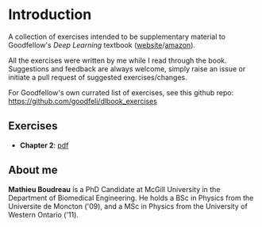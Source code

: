 # Introduction

A collection of exercises intended to be supplementary material to Goodfellow's *Deep Learning* textbook ([website](http://www.deeplearningbook.org)/[amazon](https://www.amazon.com/Deep-Learning-Adaptive-Computation-Machine/dp/0262035618/ref=pd_sbs_14_t_0?_encoding=UTF8&psc=1&refRID=YHXTQ9PV91G575WXSKHK)).

All the exercises were written by me while I read through the book. Suggestions and feedback are always welcome, simply raise an issue or initiate a pull request of suggested exercises/changes.

For Goodfellow's own currated list of exercises, see this github repo: https://github.com/goodfeli/dlbook_exercises

## Exercises

* **Chapter 2**: [pdf](pdfs/Chapter2.pdf)

## About me

**Mathieu Boudreau** is a PhD Candidate at McGill University in the Department of Biomedical Engineering.
He holds a BSc in Physics from the Universite de Moncton ('09), and a MSc in Physics from the University 
of Western Ontario ('11).
